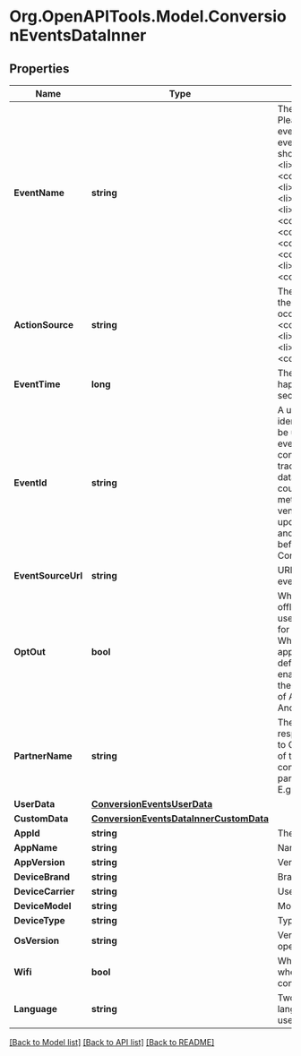 # Org.OpenAPITools.Model.ConversionEventsDataInner

## Properties

Name | Type | Description | Notes
------------ | ------------- | ------------- | -------------
**EventName** | **string** | The type of the user event. Please use the right event_name otherwise the event won’t be accepted and show up correctly in reports. &lt;li&gt;&lt;code&gt;add_to_cart&lt;/code&gt; &lt;li&gt;&lt;code&gt;checkout&lt;/code&gt; &lt;li&gt;&lt;code&gt;custom&lt;/code&gt; &lt;li&gt;&lt;code&gt;lead&lt;/code&gt; &lt;li&gt;&lt;code&gt;page_visit&lt;/code&gt; &lt;li&gt;&lt;code&gt;search&lt;/code&gt; &lt;li&gt;&lt;code&gt;signup&lt;/code&gt; &lt;li&gt;&lt;code&gt;view_category&lt;/code&gt; &lt;li&gt;&lt;code&gt;watch_video&lt;/code&gt; | 
**ActionSource** | **string** | The source indicating where the conversion event occurred. &lt;li&gt;&lt;code&gt;app_android&lt;/code&gt; &lt;li&gt;&lt;code&gt;app_ios&lt;/code&gt; &lt;li&gt;&lt;code&gt;web&lt;/code&gt; &lt;li&gt;&lt;code&gt;offline&lt;/code&gt; | 
**EventTime** | **long** | The time when the event happened. Unix timestamp in seconds. | 
**EventId** | **string** | A unique id string that identifies this event and can be used for deduping between events ingested via both the conversion API and Pinterest tracking. Without this, event&#39;s data is likely to be double counted and will cause report metric inflation. Third-party vendors make sure this field is updated on both Pinterest tag and Conversions API side before rolling out template for Conversions API. | 
**EventSourceUrl** | **string** | URL of the web conversion event. | [optional] 
**OptOut** | **bool** | When action_source is web or offline, it defines whether the user has opted out of tracking for web conversion events. While when action_source is app_android or app_ios, it defines whether the user has enabled Limit Ad Tracking on their iOS device, or opted out of Ads Personalization on their Android device. | [optional] 
**PartnerName** | **string** | The third party partner name responsible to send the event to Conversions API on behalf of the advertiser. The naming convention is \&quot;ss-partnername\&quot; lowercase. E.g ‘ss-shopify’ | [optional] 
**UserData** | [**ConversionEventsUserData**](ConversionEventsUserData.md) |  | 
**CustomData** | [**ConversionEventsDataInnerCustomData**](ConversionEventsDataInnerCustomData.md) |  | [optional] 
**AppId** | **string** | The app store app ID. | [optional] 
**AppName** | **string** | Name of the app. | [optional] 
**AppVersion** | **string** | Version of the app. | [optional] 
**DeviceBrand** | **string** | Brand of the user device. | [optional] 
**DeviceCarrier** | **string** | User device&#39;s mobile carrier. | [optional] 
**DeviceModel** | **string** | Model of the user device. | [optional] 
**DeviceType** | **string** | Type of the user device. | [optional] 
**OsVersion** | **string** | Version of the device operating system. | [optional] 
**Wifi** | **bool** | Whether the event occurred when the user device was connected to wifi. | [optional] 
**Language** | **string** | Two-character ISO-639-1 language code indicating the user&#39;s language. | [optional] 

[[Back to Model list]](../README.md#documentation-for-models) [[Back to API list]](../README.md#documentation-for-api-endpoints) [[Back to README]](../README.md)

